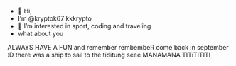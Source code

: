 - 👋 Hi,
- I’m @kryptok67 kkkrypto
- 👀 I’m interested in sport, coding and traveling
- what about you 

ALWAYS HAVE A FUN and remember rembembeR come back in september :D 
there was a ship to sail to the tiditung seee 
MANAMANA TITíTITITI
